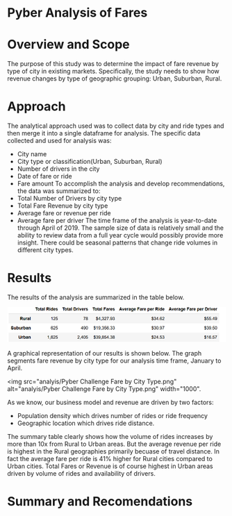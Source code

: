 # Pyber Analysis of Fares

# Overview and Scope
The purpose of this study was to determine the impact of fare revenue by type of city in existing markets.  Specifically, the study needs to show how revenue changes by type of geographic grouping: Urban, Suburban, Rural.  

# Approach
The analytical approach used was to collect data by city and ride types and then merge it into a single dataframe for analysis.  The specific data collected and used for analysis was:
- City name
- City type or classification(Urban, Suburban, Rural)
- Number of drivers in the city
- Date of fare or ride
- Fare amount
To accomplish the analysis and develop recommendations, the data was summarized to:
- Total Number of Drivers by city type
- Total Fare Revenue by city type
- Average fare or revenue per ride
- Average fare per driver
The time frame of the analysis is year-to-date through April of 2019.  The sample size of data is relatively small and the ability to review data from a full year cycle would possibly provide more insight.  There could be seasonal patterns that change ride volumes in different city types.

# Results

The results of the analysis are summarized in the table below.

<img src="Resources/Table of Fare Drivers.png" alt="Resources/Table of Fare Drivers.png" width="1000" >

A graphical representation of our results is shown below.  The graph segments fare revenue by city type for our analysis time frame, January to April.

<img src="analyis/Pyber Challenge Fare by City Type.png" alt="analyis/Pyber Challenge Fare by City Type.png" width="1000".

As we know, our business model and revenue are driven by two factors:
- Population density which drives number of rides or ride frequency
- Geographic location which drives ride distance.

The summary table clearly shows how the volume of rides increases by more than 10x from Rural to Urban areas.  But the average revenue per ride is highest in the Rural geographies primarily becuase of travel distance.  In fact the average fare per ride is 41% higher for Rural cities compared to Urban cities.  Total Fares or Revenue is of course highest in Urban areas driven by volume of rides and availability of drivers.  





# Summary and Recomendations
